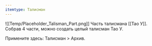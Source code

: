 ```yaml
---
itemtype: Талисман
---
```

![[Temp/Placeholder_Talisman_Part.png]]
Часть талисмана [[Тао У]]. Собрав 4 части, можно создать целый талисман Тао У.
 
Примените здесь: Талисман > Архив.
